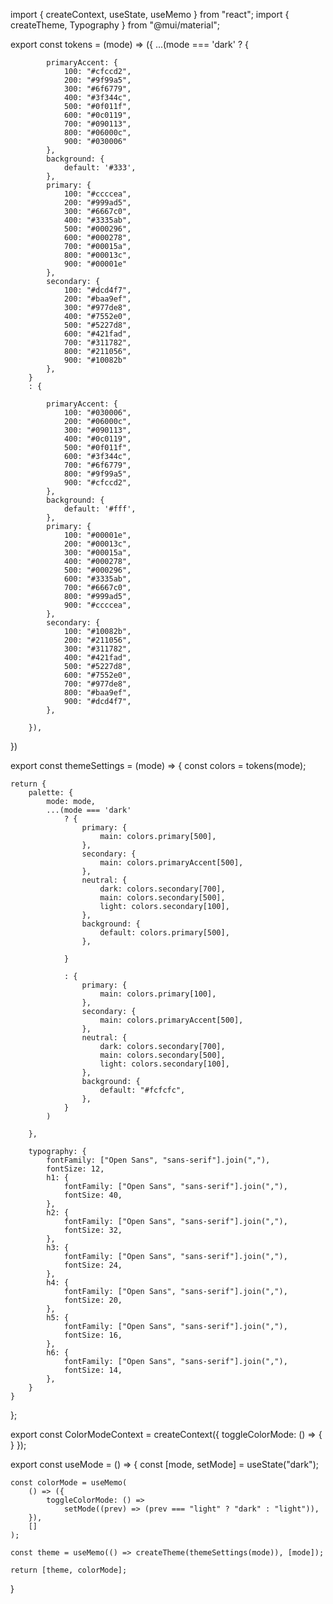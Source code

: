 import { createContext, useState, useMemo } from "react";
import { createTheme, Typography } from "@mui/material";


export const tokens = (mode) => ({
    ...(mode === 'dark'
        ? {

            primaryAccent: {
                100: "#cfccd2",
                200: "#9f99a5",
                300: "#6f6779",
                400: "#3f344c",
                500: "#0f011f",
                600: "#0c0119",
                700: "#090113",
                800: "#06000c",
                900: "#030006"
            },
            background: {
                default: '#333',
            },
            primary: {
                100: "#ccccea",
                200: "#999ad5",
                300: "#6667c0",
                400: "#3335ab",
                500: "#000296",
                600: "#000278",
                700: "#00015a",
                800: "#00013c",
                900: "#00001e"
            },
            secondary: {
                100: "#dcd4f7",
                200: "#baa9ef",
                300: "#977de8",
                400: "#7552e0",
                500: "#5227d8",
                600: "#421fad",
                700: "#311782",
                800: "#211056",
                900: "#10082b"
            },
        }
        : {

            primaryAccent: {
                100: "#030006",
                200: "#06000c",
                300: "#090113",
                400: "#0c0119",
                500: "#0f011f",
                600: "#3f344c",
                700: "#6f6779",
                800: "#9f99a5",
                900: "#cfccd2",
            },
            background: {
                default: '#fff',
            },
            primary: {
                100: "#00001e",
                200: "#00013c",
                300: "#00015a",
                400: "#000278",
                500: "#000296",
                600: "#3335ab",
                700: "#6667c0",
                800: "#999ad5",
                900: "#ccccea",
            },
            secondary: {
                100: "#10082b",
                200: "#211056",
                300: "#311782",
                400: "#421fad",
                500: "#5227d8",
                600: "#7552e0",
                700: "#977de8",
                800: "#baa9ef",
                900: "#dcd4f7",
            },

        }),
})

export const themeSettings = (mode) => {
    const colors = tokens(mode);

    return {
        palette: {
            mode: mode,
            ...(mode === 'dark'
                ? {
                    primary: {
                        main: colors.primary[500],
                    },
                    secondary: {
                        main: colors.primaryAccent[500],
                    },
                    neutral: {
                        dark: colors.secondary[700],
                        main: colors.secondary[500],
                        light: colors.secondary[100],
                    },
                    background: {
                        default: colors.primary[500],
                    },

                }

                : {
                    primary: {
                        main: colors.primary[100],
                    },
                    secondary: {
                        main: colors.primaryAccent[500],
                    },
                    neutral: {
                        dark: colors.secondary[700],
                        main: colors.secondary[500],
                        light: colors.secondary[100],
                    },
                    background: {
                        default: "#fcfcfc",
                    },
                }
            )

        },

        typography: {
            fontFamily: ["Open Sans", "sans-serif"].join(","),
            fontSize: 12,
            h1: {
                fontFamily: ["Open Sans", "sans-serif"].join(","),
                fontSize: 40,
            },
            h2: {
                fontFamily: ["Open Sans", "sans-serif"].join(","),
                fontSize: 32,
            },
            h3: {
                fontFamily: ["Open Sans", "sans-serif"].join(","),
                fontSize: 24,
            },
            h4: {
                fontFamily: ["Open Sans", "sans-serif"].join(","),
                fontSize: 20,
            },
            h5: {
                fontFamily: ["Open Sans", "sans-serif"].join(","),
                fontSize: 16,
            },
            h6: {
                fontFamily: ["Open Sans", "sans-serif"].join(","),
                fontSize: 14,
            },
        }
    }
};

export const ColorModeContext = createContext({
    toggleColorMode: () => { }
});

export const useMode = () => {
    const [mode, setMode] = useState("dark");

    const colorMode = useMemo(
        () => ({
            toggleColorMode: () =>
                setMode((prev) => (prev === "light" ? "dark" : "light")),
        }),
        []
    );

    const theme = useMemo(() => createTheme(themeSettings(mode)), [mode]);

    return [theme, colorMode];
}